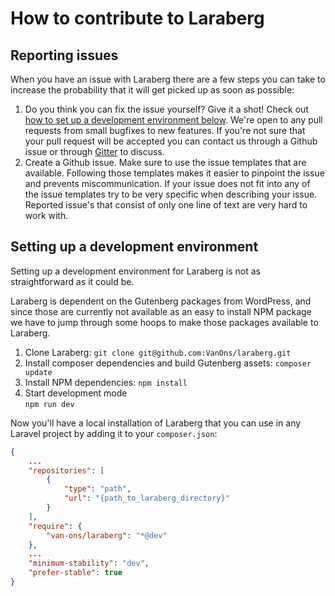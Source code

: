 # How to contribute to Laraberg

## Reporting issues

When you have an issue with Laraberg there are a few steps you can take to
  increase the probability that it will get picked up as soon as possible:
 
1. Do you think you can fix the issue yourself? Give it a shot! Check out
  [how to set up a development environment below](#setting-up-a-development-environment).
  We're open to any pull requests from small bugfixes to new features. If you're
  not sure that your pull request will be accepted you can contact us through a
  Github issue or through [Gitter](https://gitter.im/VanOns/laraberg) to discuss.
2. Create a Github issue. Make sure to use the issue templates that are
  available. Following those templates makes it easier to pinpoint the issue and
  prevents miscommunication. If your issue does not fit into any of the issue
  templates try to be very specific when describing your issue. Reported issue's
  that consist of only one line of text are very hard to work with.

## Setting up a development environment

Setting up a development environment for Laraberg is not as straightforward as
  it could be.

Laraberg is dependent on the Gutenberg packages from WordPress, and since those
  are currently not available as an easy to install NPM package we have to
  jump through some hoops to make those packages available to Laraberg.

1. Clone Laraberg:
  `git clone git@github.com:VanOns/laraberg.git`
2. Install composer dependencies and build Gutenberg assets:
  `composer update`
3. Install NPM dependencies:
  `npm install`
4. Start development mode  
  `npm run dev`

Now you'll have a local installation of Laraberg that you can use in any Laravel
  project by adding it to your `composer.json`:
 
```json
{
    ...
    "repositories": [
        {
            "type": "path",
            "url": "{path_to_laraberg_directory}"
        }
    ],
    "require": {
        "van-ons/laraberg": "*@dev"
    },
    ...
    "minimum-stability": "dev",
    "prefer-stable": true
}
```
